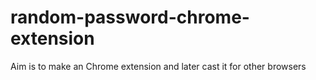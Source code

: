 # random-password-chrome-extension
Aim is to make an Chrome extension and later cast it for other browsers
